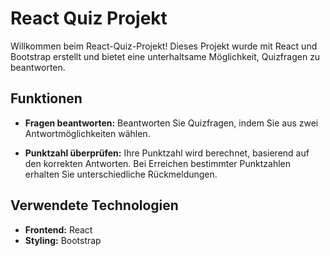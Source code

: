 # React Quiz Projekt

Willkommen beim React-Quiz-Projekt! Dieses Projekt wurde mit React und Bootstrap erstellt und bietet eine unterhaltsame Möglichkeit, Quizfragen zu beantworten.

## Funktionen

- **Fragen beantworten:** Beantworten Sie Quizfragen, indem Sie aus zwei Antwortmöglichkeiten wählen.

- **Punktzahl überprüfen:** Ihre Punktzahl wird berechnet, basierend auf den korrekten Antworten. Bei Erreichen bestimmter Punktzahlen erhalten Sie unterschiedliche Rückmeldungen.

## Verwendete Technologien

- **Frontend:** React
- **Styling:** Bootstrap
